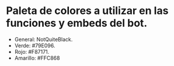 # Paleta de colores a utilizar en las funciones y embeds del bot.

* General: NotQuiteBlack.
* Verde: #79E096.
* Rojo: #F87171.
* Amarillo: #FFC868
